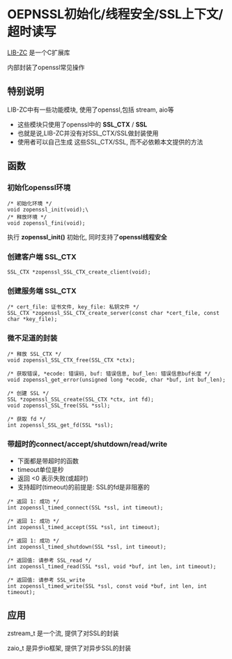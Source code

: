 # OEPNSSL初始化/线程安全/SSL上下文/超时读写

[LIB-ZC](https://gitee.com/linuxmail/lib-zc) 是一个C扩展库

内部封装了openssl常见操作

## 特别说明

LIB-ZC中有一些功能模块, 使用了openssl,包括 stream, aio等

- 这些模块只使用了openssl中的 **SSL_CTX** / **SSL**
- 也就是说,LIB-ZC并没有对SSL_CTX/SSL做封装使用
- 使用者可以自己生成 这些SSL_CTX/SSL, 而不必依赖本文提供的方法

## 函数

### 初始化openssl环境

```
/* 初始化环境 */
void zopenssl_init(void);\
/* 释放环境 */
void zopenssl_fini(void);
```

执行 **zopenssl_init()** 初始化, 同时支持了**openssl线程安全**

### 创建客户端 SSL_CTX

```
SSL_CTX *zopenssl_SSL_CTX_create_client(void);
```

### 创建服务端 SSL_CTX

```
/* cert_file: 证书文件, key_file: 私钥文件 */
SSL_CTX *zopenssl_SSL_CTX_create_server(const char *cert_file, const char *key_file);
```

### 微不足道的封装

```
/* 释放 SSL_CTX */
void zopenssl_SSL_CTX_free(SSL_CTX *ctx);

/* 获取错误, *ecode: 错误码, buf: 错误信息, buf_len: 错误信息buf长度 */
void zopenssl_get_error(unsigned long *ecode, char *buf, int buf_len);

/* 创建 SSL */
SSL *zopenssl_SSL_create(SSL_CTX *ctx, int fd); 
void zopenssl_SSL_free(SSL *ssl);

/* 获取 fd */
int zopenssl_SSL_get_fd(SSL *ssl);
```

### 带超时的connect/accept/shutdown/read/write

- 下面都是带超时的函数
- timeout单位是秒
- 返回 <0 表示失败(或超时)
- 支持超时(timeout)的前提是: SSL的fd是非阻塞的

```
/* 返回 1: 成功 */
int zopenssl_timed_connect(SSL *ssl, int timeout);

/* 返回 1: 成功 */
int zopenssl_timed_accept(SSL *ssl, int timeout);

/* 返回 1: 成功 */
int zopenssl_timed_shutdown(SSL *ssl, int timeout);

/* 返回值: 请参考 SSL_read */
int zopenssl_timed_read(SSL *ssl, void *buf, int len, int timeout);

/* 返回值: 请参考 SSL_write
int zopenssl_timed_write(SSL *ssl, const void *buf, int len, int timeout);

```

## 应用

zstream_t 是一个流, 提供了对SSL的封装

zaio_t 是异步io框架, 提供了对异步SSL的封装
